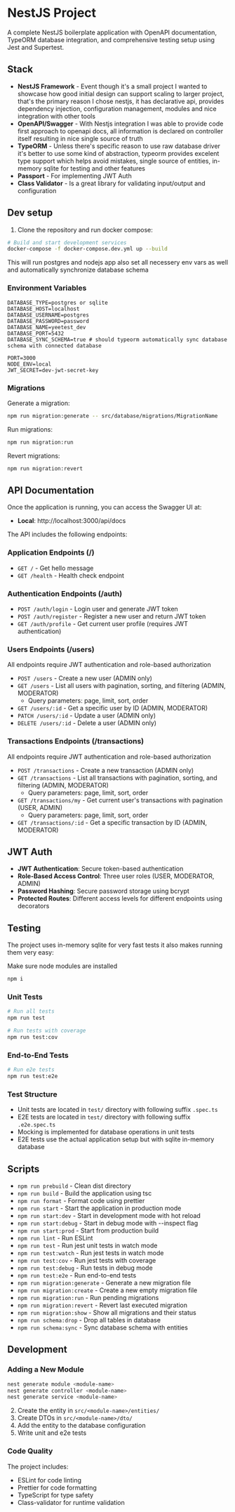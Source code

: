 # NestJS Project

A complete NestJS boilerplate application with OpenAPI documentation, TypeORM database integration, and comprehensive testing setup using Jest and Supertest.

## Stack

- **NestJS Framework** - Event though it's a small project I wanted to showcase how good initial design can support scaling to
    larger project, that's the primary reason I chose nestjs, it has declarative api, provides dependency injection, configuration
    management, modules and nice integration with other tools
- **OpenAPI/Swagger** - With Nestjs integration I was able to provide code first approach to openapi docs, all information is 
    declared on controller itself resulting in nice single source of truth
- **TypeORM** - Unless there's specific reason to use raw database driver it's better to use some kind of abstraction, typeorm provides
    excelent type support which helps avoid mistakes, single source of entities, in-memory sqlite for testing and other features
- **Passport** - For implementing JWT Auth
- **Class Validator** - Is a great library for validating input/output and configuration

## Dev setup

1. Clone the repository and run docker compose:

```bash
# Build and start development services
docker-compose -f docker-compose.dev.yml up --build
```

This will run postgres and nodejs app also set all necessery env vars as well and automatically synchronize database schema

### Environment Variables

```env
DATABASE_TYPE=postgres or sqlite
DATABASE_HOST=localhost
DATABASE_USERNAME=postgres
DATABASE_PASSWORD=password
DATABASE_NAME=yeetest_dev
DATABASE_PORT=5432
DATABASE_SYNC_SCHEMA=true # should typeorm automatically sync database schema with connected database

PORT=3000
NODE_ENV=local
JWT_SECRET=dev-jwt-secret-key
```

### Migrations

Generate a migration:
```bash
npm run migration:generate -- src/database/migrations/MigrationName
```

Run migrations:
```bash
npm run migration:run
```

Revert migrations:
```bash
npm run migration:revert
```

## API Documentation

Once the application is running, you can access the Swagger UI at:
- **Local**: http://localhost:3000/api/docs

The API includes the following endpoints:

### Application Endpoints (/)
- `GET /` - Get hello message
- `GET /health` - Health check endpoint

### Authentication Endpoints (/auth)
- `POST /auth/login` - Login user and generate JWT token
- `POST /auth/register` - Register a new user and return JWT token  
- `GET /auth/profile` - Get current user profile (requires JWT authentication)

### Users Endpoints (/users)
All endpoints require JWT authentication and role-based authorization

- `POST /users` - Create a new user (ADMIN only)
- `GET /users` - List all users with pagination, sorting, and filtering (ADMIN, MODERATOR)
  - Query parameters: page, limit, sort, order
- `GET /users/:id` - Get a specific user by ID (ADMIN, MODERATOR)
- `PATCH /users/:id` - Update a user (ADMIN only)
- `DELETE /users/:id` - Delete a user (ADMIN only)

### Transactions Endpoints (/transactions) 
All endpoints require JWT authentication and role-based authorization

- `POST /transactions` - Create a new transaction (ADMIN only)
- `GET /transactions` - List all transactions with pagination, sorting, and filtering (ADMIN, MODERATOR)
  - Query parameters: page, limit, sort, order
- `GET /transactions/my` - Get current user's transactions with pagination (USER, ADMIN)
  - Query parameters: page, limit, sort, order
- `GET /transactions/:id` - Get a specific transaction by ID (ADMIN, MODERATOR)

## JWT Auth

- **JWT Authentication**: Secure token-based authentication
- **Role-Based Access Control**: Three user roles (USER, MODERATOR, ADMIN)
- **Password Hashing**: Secure password storage using bcrypt
- **Protected Routes**: Different access levels for different endpoints using decorators

## Testing

The project uses in-memory sqlite for very fast tests it also makes running them very easy:

Make sure node modules are installed
```bash
npm i
```

### Unit Tests
```bash
# Run all tests
npm run test

# Run tests with coverage
npm run test:cov
```

### End-to-End Tests
```bash
# Run e2e tests
npm run test:e2e
```

### Test Structure
- Unit tests are located in `test/` directory with following suffix `.spec.ts`
- E2E tests are located in `test/` directory with following suffix `.e2e.spec.ts`
- Mocking is implemented for database operations in unit tests
- E2E tests use the actual application setup but with sqlite in-memory database

## Scripts

- `npm run prebuild` - Clean dist directory
- `npm run build` - Build the application using tsc
- `npm run format` - Format code using prettier
- `npm run start` - Start the application in production mode
- `npm run start:dev` - Start in development mode with hot reload
- `npm run start:debug` - Start in debug mode with --inspect flag
- `npm run start:prod` - Start from production build
- `npm run lint` - Run ESLint
- `npm run test` - Run jest unit tests in watch mode
- `npm run test:watch` - Run jest tests in watch mode
- `npm run test:cov` - Run jest tests with coverage
- `npm run test:debug` - Run tests in debug mode
- `npm run test:e2e` - Run end-to-end tests
- `npm run migration:generate` - Generate a new migration file
- `npm run migration:create` - Create a new empty migration file
- `npm run migration:run` - Run pending migrations
- `npm run migration:revert` - Revert last executed migration
- `npm run migration:show` - Show all migrations and their status
- `npm run schema:drop` - Drop all tables in database
- `npm run schema:sync` - Sync database schema with entities

## Development

### Adding a New Module

```bash
nest generate module <module-name>
nest generate controller <module-name>
nest generate service <module-name>
```

2. Create the entity in `src/<module-name>/entities/`
3. Create DTOs in `src/<module-name>/dto/`
4. Add the entity to the database configuration
5. Write unit and e2e tests

### Code Quality

The project includes:
- ESLint for code linting
- Prettier for code formatting
- TypeScript for type safety
- Class-validator for runtime validation
